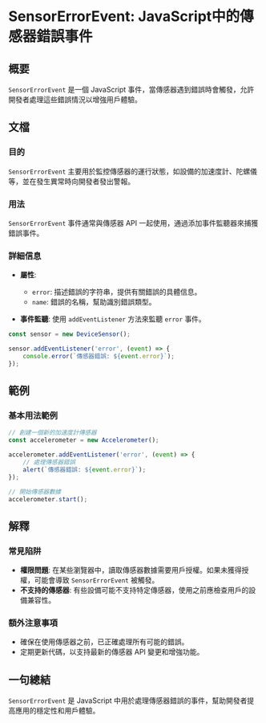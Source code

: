 <!--
Meta Description: # SensorErrorEvent: JavaScript中的傳感器錯誤事件 ## 概要 `SensorErrorEvent` 是一個 JavaScript 事件，當傳感器遇到錯誤時會觸發，允許開發者處理這些錯誤情況以增強用戶體驗。 ## 文檔 ### 目的 `SensorErrorEvent` ...
Meta Keywords: error, sensorerrorevent, javascript, event, accelerometer
-->

# SensorErrorEvent: JavaScript中的傳感器錯誤事件

## 概要
`SensorErrorEvent` 是一個 JavaScript 事件，當傳感器遇到錯誤時會觸發，允許開發者處理這些錯誤情況以增強用戶體驗。

## 文檔
### 目的
`SensorErrorEvent` 主要用於監控傳感器的運行狀態，如設備的加速度計、陀螺儀等，並在發生異常時向開發者發出警報。

### 用法
`SensorErrorEvent` 事件通常與傳感器 API 一起使用，通過添加事件監聽器來捕獲錯誤事件。

### 詳細信息
- **屬性**:
  - `error`: 描述錯誤的字符串，提供有關錯誤的具體信息。
  - `name`: 錯誤的名稱，幫助識別錯誤類型。

- **事件監聽**:
  使用 `addEventListener` 方法來監聽 `error` 事件。

```javascript
const sensor = new DeviceSensor();

sensor.addEventListener('error', (event) => {
    console.error(`傳感器錯誤: ${event.error}`);
});
```

## 範例
### 基本用法範例

```javascript
// 創建一個新的加速度計傳感器
const accelerometer = new Accelerometer();

accelerometer.addEventListener('error', (event) => {
    // 處理傳感器錯誤
    alert(`傳感器錯誤: ${event.error}`);
});

// 開始傳感器數據
accelerometer.start();
```

## 解釋
### 常見陷阱
- **權限問題**: 在某些瀏覽器中，讀取傳感器數據需要用戶授權。如果未獲得授權，可能會導致 `SensorErrorEvent` 被觸發。
- **不支持的傳感器**: 有些設備可能不支持特定傳感器，使用之前應檢查用戶的設備兼容性。

### 額外注意事項
- 確保在使用傳感器之前，已正確處理所有可能的錯誤。
- 定期更新代碼，以支持最新的傳感器 API 變更和增強功能。

## 一句總結
`SensorErrorEvent` 是 JavaScript 中用於處理傳感器錯誤的事件，幫助開發者提高應用的穩定性和用戶體驗。